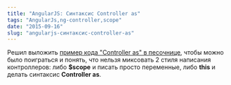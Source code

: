 ```yaml
---
title: "AngularJS: Синтаксис Controller as"
tags: "AngularJs,ng-controller,scope"
date: "2015-09-16"
slug: "angularjs-синтаксис-controller-as"
---
```


Решил выложить [пример кода "Controller as" в песочнице](https://plnkr.co/edit/B9YOb3?p=preview), чтобы можно было поиграться и понять, что нельзя миксовать 2 стиля написания контроллеров: либо **$scope** и писать просто переменные, либо **this** и делать синтаксис **Controller as**.
